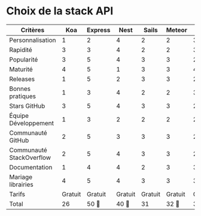# Choix de la stack API

| Critères                    | Koa | Express | Nest | Sails | Meteor | Hapi |
|-----------------------------|-----|---------|------|-------|--------|------|
| Personnalisation            | 1   | 2       | 4    | 2     | 2      | 3    |
| Rapidité                    | 3   | 3       | 4    | 2     | 2      | 3    |
| Popularité                  | 3   | 5       | 4    | 3     | 3      | 2    |
| Maturité                    | 4   | 5       | 1    | 3     | 3      | 4    |
| Releases                    | 1   | 5       | 2    | 3     | 3      | 2    |
| Bonnes pratiques            | 1   | 3       | 4    | 2     | 2      | 3    |
| Stars GitHub                | 3   | 5       | 4    | 3     | 3      | 2    |
| Équipe Développement        | 1   | 3       | 2    | 2     | 2      | 2    |
| Communauté GitHub           | 2   | 5       | 3    | 3     | 3      | 2    |
| Communauté StackOverflow    | 2   | 5       | 4    | 3     | 3      | 2    |
| Documentation               | 1   | 4       | 4    | 2     | 3      | 3    |
| Mariage librairies          | 4   | 5       | 4    | 3     | 3      | 3    |
| Tarifs                      | Gratuit | Gratuit | Gratuit | Gratuit | Gratuit | Gratuit |
| Total                       | 26  | 50 🥇   | 40 🥈  | 31 | 32 🥉   | 31   |